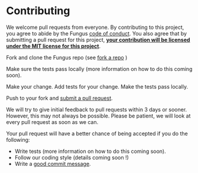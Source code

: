 # Contributing

We welcome pull requests from everyone. By contributing to this project, you agree to abide by the Fungus [code of conduct]. You also agree that by submitting a pull request for this project, **[your contribution will be licensed under the MIT license for this project][fungus license]**.

Fork and clone the Fungus repo (see [fork a repo] )

Make sure the tests pass locally (more information on how to do this coming soon).

Make your change. Add tests for your change. Make the tests pass locally.

Push to your fork and [submit a pull request][pr].

[pr]: https://github.com/fungusgames/Fungus/compare/

We will try to give initial feedback to pull requests within 3 days or sooner. However, this may not always be possible. Please be patient, we will look at every pull request as soon as we can.

Your pull request will have a better chance of being accepted if you do the following: 

* Write tests (more information on how to do this coming soon).
* Follow our coding style (details coming soon !)
* Write a [good commit message][commit].

[code of conduct]: https://fungusgames.com/code-of-conduct
[commit]: http://chris.beams.io/posts/git-commit/
[fork a repo]: https://help.github.com/articles/fork-a-repo/
[fungus license]: https://github.com/FungusGames/Fungus/blob/master/LICENSE
